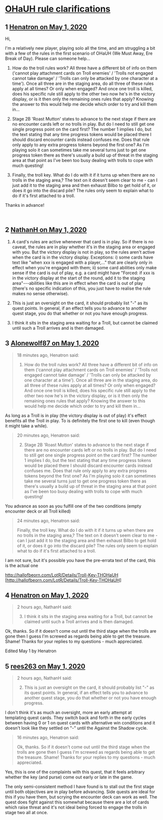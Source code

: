 # [OHaUH rule clarifications](https://community.fantasyflightgames.com/topic/308095-ohauh-rule-clarifications/)

## 1 [Henatron on May 1, 2020](https://community.fantasyflightgames.com/topic/308095-ohauh-rule-clarifications/?do=findComment&comment=3933166)

Hi,

I'm a relatively new player, playing solo all the time, and am struggling a bit with a few of the rules in the first scenario of OHaUH (We Must Away, Ere Break of Day). Please can someone help...

1. How do the troll rules work? All three have a different bit of info on them ('cannot play attachment cards on Troll enemies' / 'Trolls not engaged cannot take damage' / 'Trolls can only be attacked by one character at a time'). Once all three are in the staging area, do all three of these rules apply at all times? Or only when engaged? And once one troll is killed, does his specific rule still apply to the other two now he's in the victory display, or is it then only the remaining ones rules that apply? Knowing the answer to this would help me decide which order to try and kill them in...

2. Stage 2B 'Roast Mutton' states to advance to the next stage if there are no encounter cards left or no trolls in play. But do I need to still get one single progress point on the card first? The number 1 implies I do, but the text stating that any time progress tokens would be placed there I should discard encounter cards instead confuses me. Does that rule only apply to any extra progress tokens beyond the first one? As I'm playing solo it can sometimes take me several turns just to get one progress token there as there's usually a build up of threat in the staging area at that point as I've been too busy dealing with trolls to cope with much questing!

3. Finally, the troll key. What do I do with it if it turns up when there are no trolls in the staging area,? The text on it doesn't seem clear to me - can I just add it to the staging area and then exhaust Bilbo to get hold of it, or does it go into the discard pile? The rules only seem to explain what to do if it's first attached to a troll.

Thanks in advance!

 

## 2 [NathanH on May 1, 2020](https://community.fantasyflightgames.com/topic/308095-ohauh-rule-clarifications/?do=findComment&comment=3933176)

1. A card's rules are active whenever that card is in play. So if there is no caveat, the rules are in play whether it's in the staging area or engaged with you. But the victory display is not in play, so the rules aren't active when the card is in the victory display. Exceptions: i) some cards have text like "when xxx is engaged with a player,..." that are clearly only in effect when you're engaged with them; ii) some card abilities only make sense if the card is out of play, e.g. a card might have "Forced: if xxx is in the victory display at the start of the round, add it to the staging area"---abilities like this are in effect when the card is out of play (there's no specific indication of this, you just have to realise the rule makes no sense otherwise).

2. This is just an oversight on the card, it should probably list "-" as its quest points. In general, if an effect tells you to advance to another quest stage, you do that whether or not you have enough progress.

3. I think it sits in the staging area waiting for a Troll, but cannot be claimed until such a Troll arrives and is then damaged.

## 3 [Alonewolf87 on May 1, 2020](https://community.fantasyflightgames.com/topic/308095-ohauh-rule-clarifications/?do=findComment&comment=3933178)

> 18 minutes ago, Henatron said:
> 
> 1. How do the troll rules work? All three have a different bit of info on them ('cannot play attachment cards on Troll enemies' / 'Trolls not engaged cannot take damage' / 'Trolls can only be attacked by one character at a time'). Once all three are in the staging area, do all three of these rules apply at all times? Or only when engaged? And once one troll is killed, does his specific rule still apply to the other two now he's in the victory display, or is it then only the remaining ones rules that apply? Knowing the answer to this would help me decide which order to try and kill them in...

As long as a Troll is in play (the victory display is out of play) it's effect benefits all the Troll in play. To is definitely the first one to kill (even though it might take a while).

> 20 minutes ago, Henatron said:
> 
> 2. Stage 2B 'Roast Mutton' states to advance to the next stage if there are no encounter cards left or no trolls in play. But do I need to still get one single progress point on the card first? The number 1 implies I do, but the text stating that any time progress tokens would be placed there I should discard encounter cards instead confuses me. Does that rule only apply to any extra progress tokens beyond the first one? As I'm playing solo it can sometimes take me several turns just to get one progress token there as there's usually a build up of threat in the staging area at that point as I've been too busy dealing with trolls to cope with much questing!

You advance as soon as you fulfill one of the two conditions (empty encounter deck or all Troll killed)

> 24 minutes ago, Henatron said:
> 
> Finally, the troll key. What do I do with it if it turns up when there are no trolls in the staging area,? The text on it doesn't seem clear to me - can I just add it to the staging area and then exhaust Bilbo to get hold of it, or does it go into the discard pile? The rules only seem to explain what to do if it's first attached to a troll.

I am not sure, but it's possible you have the pre-errata text of the card, this is the actual one

http://hallofbeorn.com/LotR/Details/Troll-Key-THOHaUH [http://hallofbeorn.com/LotR/Details/Troll-Key-THOHaUH]

## 4 [Henatron on May 1, 2020](https://community.fantasyflightgames.com/topic/308095-ohauh-rule-clarifications/?do=findComment&comment=3933227)

> 2 hours ago, NathanH said:
> 
> 3. I think it sits in the staging area waiting for a Troll, but cannot be claimed until such a Troll arrives and is then damaged.

Ok, thanks. So if it doesn't come out until the third stage when the trolls are gone then I guess I'm screwed as regards being able to get the treasure. Shame! Thanks for your replies to my questions - much appreciated.

Edited May 1 by Henatron

## 5 [rees263 on May 1, 2020](https://community.fantasyflightgames.com/topic/308095-ohauh-rule-clarifications/?do=findComment&comment=3933275)

> 2 hours ago, NathanH said:
> 
> 2. This is just an oversight on the card, it should probably list "-" as its quest points. In general, if an effect tells you to advance to another quest stage, you do that whether or not you have enough progress.

I don't think it's as much an oversight, more an early attempt at templating quest cards. They switch back and forth in the early cycles between having 0 or 1 on quest cards with alternative win conditions and it doesn't look like they settled on "-" until the Against the Shadow cycle.

> 16 minutes ago, Henatron said:
> 
> Ok, thanks. So if it doesn't come out until the third stage when the trolls are gone then I guess I'm screwed as regards being able to get the treasure. Shame! Thanks for your replies to my questions - much appreciated.

Yes, this is one of the complaints with this quest, that it feels arbitrary whether the key (and purse) come out early or late in the game. 

The only semi-consistent method I have found is to stall out the first stage until both objectives are in play before advancing. Side quests are ideal for this if you have them, but scrying the encounter deck can work as well. The quest does fight against this somewhat because there are a lot of cards which raise threat and it's not ideal being forced to engage the trolls in stage two all at once.

